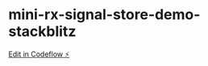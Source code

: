 # mini-rx-signal-store-demo-stackblitz

[Edit in Codeflow ⚡️](https://stackblitz.com/~/github.com/spierala/mini-rx-signal-store-demo-stackblitz)